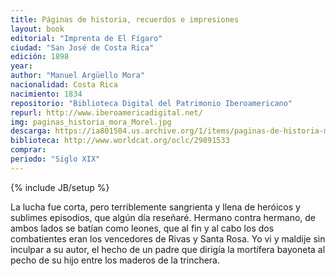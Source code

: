 ```yaml
---
title: Páginas de historia, recuerdos e impresiones
layout: book
editorial: "Imprenta de El Fígaro"
ciudad: "San José de Costa Rica"
edición: 1898
year: 
author: "Manuel Argüello Mora"
nacionalidad: Costa Rica
nacimiento: 1834
repositorio: "Biblioteca Digital del Patrimonio Iberoamericano"
repurl: http://www.iberoamericadigital.net/
img: paginas_historia_mora_Morel.jpg
descarga: https://ia801504.us.archive.org/1/items/paginas-de-historia-mora/Paginas%20de%20historia%20-%20Mora.pdf
biblioteca: http://www.worldcat.org/oclc/29891533
comprar: 
periodo: "Siglo XIX"
---
```

{% include JB/setup %}

La lucha fue corta, pero terriblemente sangrienta y llena de heróicos y sublimes episodios, que algún día reseñaré. Hermano contra hermano, de ambos lados se batían como leones, que al fin y al cabo los dos combatientes eran los vencedores de Rivas y Santa Rosa. Yo vi y maldije sin inculpar a su autor, el hecho de un padre que dirigía la mortífera bayoneta al pecho de su hijo entre los maderos de la trinchera.

